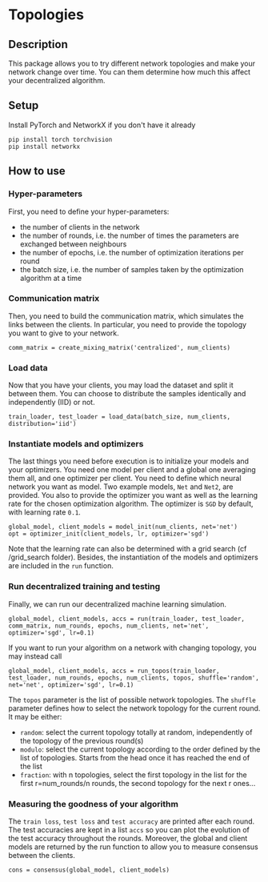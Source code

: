 # Topologies

## Description

This package allows you to try different network topologies and make your network change over time.
You can them determine how much this affect your decentralized algorithm.

## Setup

Install PyTorch and NetworkX if you don't have it already

```
pip install torch torchvision
pip install networkx
```

## How to use

### Hyper-parameters

First, you need to define your hyper-parameters:
  - the number of clients in the network
  - the number of rounds, i.e. the number of times the parameters are exchanged between neighbours
  - the number of epochs, i.e. the number of optimization iterations per round
  - the batch size, i.e. the number of samples taken by the optimization algorithm at a time

### Communication matrix

Then, you need to build the communication matrix, which simulates the links between the clients. In particular, you need to provide the topology you want to give to your network.

```
comm_matrix = create_mixing_matrix('centralized', num_clients)
```

### Load data

Now that you have your clients, you may load the dataset and split it between them. You can choose to distribute the samples identically and independently (IID) or not.

```
train_loader, test_loader = load_data(batch_size, num_clients, distribution='iid')
```

### Instantiate models and optimizers

The last things you need before execution is to initialize your models and your optimizers. You need one model per client and a global one averaging them all, and one optimizer per client.
You need to define which neural network you want as model. Two example models, `Net` and `Net2`, are provided.
You also to provide the optimizer you want as well as the learning rate for the chosen optimization algorithm. The optimizer is `SGD` by default, with learning rate `0.1`.

```
global_model, client_models = model_init(num_clients, net='net')
opt = optimizer_init(client_models, lr, optimizer='sgd')
```

Note that the learning rate can also be determined with a grid search (cf /grid_search folder).
Besides, the instantiation of the models and optimizers are included in the `run` function.

### Run decentralized training and testing

Finally, we can run our decentralized machine learning simulation.

```
global_model, client_models, accs = run(train_loader, test_loader, comm_matrix, num_rounds, epochs, num_clients, net='net', optimizer='sgd', lr=0.1)
```

If you want to run your algorithm on a network with changing topology, you may instead call

```
global_model, client_models, accs = run_topos(train_loader, test_loader, num_rounds, epochs, num_clients, topos, shuffle='random', net='net', optimizer='sgd', lr=0.1)
```
The `topos` parameter is the list of possible network topologies.
The `shuffle` parameter defines how to select the network topology for the current round.
It may be either:
  - `random`: select the current topology totally at random, independently of the topology of the previous round(s)
  - `modulo`: select the current topology according to the order defined by the list of topologies. Starts from the head once it has reached the end of the list
  - `fraction`: with n topologies, select the first topology in the list for the first r=num_rounds/n rounds, the second topology for the next r ones...

### Measuring the goodness of your algorithm

The `train loss`, `test loss` and `test accuracy` are printed after each round. The test accuracies are kept in a list `accs` so you can plot the evolution of the test accuracy throughout the rounds.
Moreover, the global and client models are returned by the run function to allow you to measure consensus between the clients.

```
cons = consensus(global_model, client_models)
```
